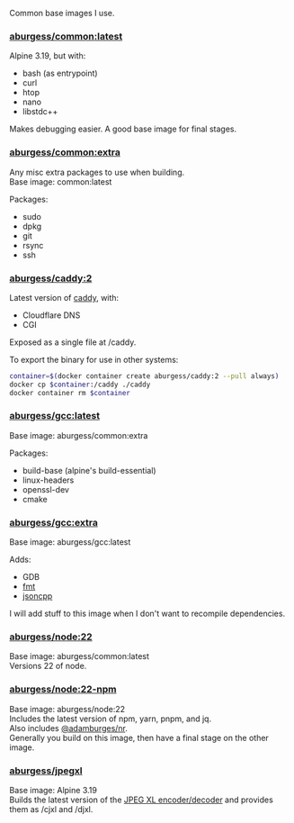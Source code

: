 Common base images I use.

### [aburgess/common:latest](https://hub.docker.com/r/aburgess/latest)

Alpine 3.19, but with:
* bash (as entrypoint)
* curl
* htop
* nano
* libstdc++

Makes debugging easier. A good base image for final stages.

### [aburgess/common:extra](https://hub.docker.com/r/aburgess/extra)

Any misc extra packages to use when building.  
Base image: common:latest

Packages:
* sudo
* dpkg
* git
* rsync
* ssh

### [aburgess/caddy:2](https://hub.docker.com/r/aburgess/caddy)

Latest version of [caddy](https://caddyserver.com/), with:
 * Cloudflare DNS
 * CGI

Exposed as a single file at /caddy.

To export the binary for use in other systems:
```sh
container=$(docker container create aburgess/caddy:2 --pull always)
docker cp $container:/caddy ./caddy
docker container rm $container
```

### [aburgess/gcc:latest](https://hub.docker.com/r/aburgess/gcc)

Base image: aburgess/common:extra

Packages:
* build-base (alpine's build-essential)
* linux-headers
* openssl-dev
* cmake

### [aburgess/gcc:extra](https://hub.docker.com/r/aburgess/gcc)

Base image: aburgess/gcc:latest

Adds:
* GDB
* [fmt](https://github.com/fmtlib/fmt) 
* [jsoncpp](https://github.com/open-source-parsers/jsoncpp.git) 

I will add stuff to this image when I don't want to recompile dependencies.

### [aburgess/node:22](https://hub.docker.com/r/aburgess/node)

Base image: aburgess/common:latest  
Versions 22 of node.

### [aburgess/node:22-npm](https://hub.docker.com/r/aburgess/node)

Base image: aburgess/node:22  
Includes the latest version of npm, yarn, pnpm, and jq.  
Also includes [@adamburges/nr](https://www.npmjs.com/package/@adamburgess/nr).  
Generally you build on this image, then have a final stage on the other image.

### [aburgess/jpegxl](https://hub.docker.com/r/aburgess/jpegxl)

Base image: Alpine 3.19  
Builds the latest version of the [JPEG XL encoder/decoder](https://github.com/libjxl/libjxl) and provides them as /cjxl and /djxl.  
